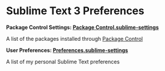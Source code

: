 # Sublime Text 3 Preferences

**Package Control Settings: [Package Control.sublime-settings](https://github.com/vimux/dotfiles/blob/master/sublime/Package%20Control.sublime-settings)**

A list of the packages installed through [Package Control](https://packagecontrol.io/)

**User Preferences: [Preferences.sublime-settings](https://github.com/vimux/dotfiles/blob/master/sublime/Preferences.sublime-settings)**

A list of my personal Sublime Text preferences
